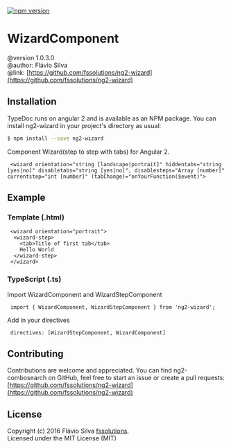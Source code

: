  [![npm version](https://badge.fury.io/js/ng2-wizard.svg)](https://badge.fury.io/js/ng2-wizard)

# WizardComponent
@version 1.0.3.0 <br>
@author: Flávio Silva <br>
@link: [https://github.com/fssolutions/ng2-wizard](https://github.com/fssolutions/ng2-wizard)

## Installation

TypeDoc runs on angular 2 and is available as an NPM package. You can install ng2-wizard
in your project's directory as usual:

```bash
$ npm install --save ng2-wizard
```

Component Wizard(step to step with tabs) for Angular 2.
```
 <wizard orientation="string [landscape|portrait]" hiddentabs="string [yes|no]" disabletabs="string [yes|no]", disablesteps="Array [number]" currentstep="int [number]" (tabChange)="onYourFunction($event)">
```

## Example
### Template (.html)
```
 <wizard orientation="portrait">
  <wizard-step>
    <tab>Title of first tab</tab>
    Hello World
  </wizard-step>
 </wizard>
```
### TypeScript (.ts)
Import WizardComponent and WizardStepComponent
```
 import { WizardComponent, WizardStepComponent } from 'ng2-wizard';
```

Add in your directives
```
 directives: [WizardStepComponent, WizardComponent]
```

## Contributing

Contributions are welcome and appreciated. You can find ng2-combosearch on GitHub, feel free to start
an issue or create a pull requests:<br>
[https://github.com/fssolutions/ng2-wizard](https://github.com/fssolutions/ng2-wizard)


## License

Copyright (c) 2016 Flávio Silva [fssolutions](http://www.flaviosilva.net).<br>
Licensed under the MIT License (MIT)
